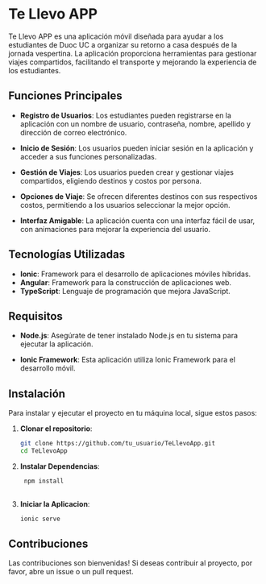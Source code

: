 # Te Llevo APP

Te Llevo APP es una aplicación móvil diseñada para ayudar a los estudiantes de Duoc UC a organizar su retorno a casa después de la jornada vespertina. La aplicación proporciona herramientas para gestionar viajes compartidos, facilitando el transporte y mejorando la experiencia de los estudiantes.

## Funciones Principales

- **Registro de Usuarios**: Los estudiantes pueden registrarse en la aplicación con un nombre de usuario, contraseña, nombre, apellido y dirección de correo electrónico.
  
- **Inicio de Sesión**: Los usuarios pueden iniciar sesión en la aplicación y acceder a sus funciones personalizadas.

- **Gestión de Viajes**: Los usuarios pueden crear y gestionar viajes compartidos, eligiendo destinos y costos por persona.

- **Opciones de Viaje**: Se ofrecen diferentes destinos con sus respectivos costos, permitiendo a los usuarios seleccionar la mejor opción.

- **Interfaz Amigable**: La aplicación cuenta con una interfaz fácil de usar, con animaciones para mejorar la experiencia del usuario.

## Tecnologías Utilizadas

- **Ionic**: Framework para el desarrollo de aplicaciones móviles híbridas.
- **Angular**: Framework para la construcción de aplicaciones web.
- **TypeScript**: Lenguaje de programación que mejora JavaScript.

## Requisitos

- **Node.js**: Asegúrate de tener instalado Node.js en tu sistema para ejecutar la aplicación.

- **Ionic Framework**: Esta aplicación utiliza Ionic Framework para el desarrollo móvil.

## Instalación

Para instalar y ejecutar el proyecto en tu máquina local, sigue estos pasos:

1. **Clonar el repositorio**:
     ```bash
     git clone https://github.com/tu_usuario/TeLlevoApp.git
     cd TeLlevoApp
  
2. **Instalar Dependencias**:
    ```bash
     npm install
  
3. **Iniciar la Aplicacion**:
    ```bash
    ionic serve

## Contribuciones

Las contribuciones son bienvenidas! Si deseas contribuir al proyecto, por favor, abre un issue o un pull request.



